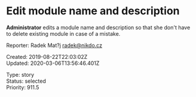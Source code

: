# Edit module name and description

**Administrator** edits a module name and description so that she don't have to delete existing module in case of a mistake.

Reporter: Radek Mat?j <radek@nikdo.cz>  

Created: 2019-08-22T22:03:02Z  
Updated: 2020-03-06T13:56:46.401Z

Type: story  
Status: selected  
Priority: 911.5
